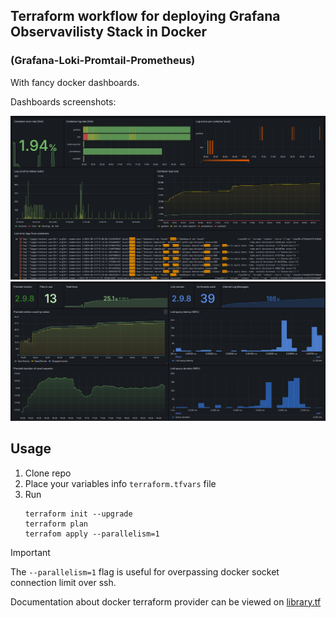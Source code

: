 ## Terraform workflow for deploying Grafana Observavilisty Stack in Docker
### (Grafana-Loki-Promtail-Prometheus)
With fancy docker dashboards.

Dashboards screenshots:

![Alt text](/img/dashboard1.png "Docker container logs dashboard")
![Alt text](/img/dashboard2.png "dLoki & Promtail stats dashboard")

## Usage
1. Clone repo
1. Place your variables info `terraform.tfvars` file
1. Run 
    ```
    terraform init --upgrade
    terraform plan
    terrafom apply --parallelism=1
    ```

> [!IMPORTANT]
> The `--parallelism=1` flag is useful for overpassing docker socket connection limit over ssh.

Documentation about docker terraform provider can be viewed on [library.tf](https://library.tf/providers/kreuzwerker/docker/latest)